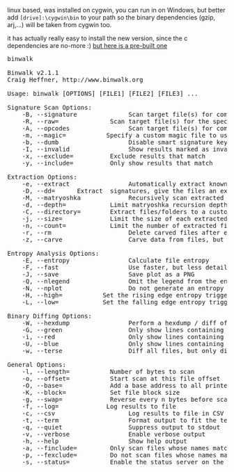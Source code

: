 linux based,
was installed on cygwin, 
you can run in on Windows, but better add <code>[drive]:\\cygwin\\bin</code> to your path
so the binary dependencies (gzip, arj,...) will be taken from cygwin too.

it has actually really easy to install the new version,
since the c dependencies are no-more :)
<a href="https://eladkarako.github.io/prebuilt-binwalk-binary/" target="_blank">but here is a pre-built one</a>

<pre>
binwalk

Binwalk v2.1.1
Craig Heffner, http://www.binwalk.org

Usage: binwalk [OPTIONS] [FILE1] [FILE2] [FILE3] ...

Signature Scan Options:
    -B, --signature              Scan target file(s) for common file signatures
    -R, --raw=<str>              Scan target file(s) for the specified sequence of bytes
    -A, --opcodes                Scan target file(s) for common executable opcode signatures
    -m, --magic=<file>           Specify a custom magic file to use
    -b, --dumb                   Disable smart signature keywords
    -I, --invalid                Show results marked as invalid
    -x, --exclude=<str>          Exclude results that match </str><str>
    -y, --include=</str><str>          Only show results that match </str><str>

Extraction Options:
    -e, --extract                Automatically extract known file types
    -D, --dd=<type:ext:cmd>      Extract <type> signatures, give the files an extension of <ext>, and execute <cmd>
    -M, --matryoshka             Recursively scan extracted files
    -d, --depth=<int>            Limit matryoshka recursion depth (default: 8 levels deep)
    -C, --directory=<str>        Extract files/folders to a custom directory (default: current working directory)
    -j, --size=<int>             Limit the size of each extracted file
    -n, --count=</int><int>            Limit the number of extracted files
    -r, --rm                     Delete carved files after extraction
    -z, --carve                  Carve data from files, but don't execute extraction utilities

Entropy Analysis Options:
    -E, --entropy                Calculate file entropy
    -F, --fast                   Use faster, but less detailed, entropy analysis
    -J, --save                   Save plot as a PNG
    -Q, --nlegend                Omit the legend from the entropy plot graph
    -N, --nplot                  Do not generate an entropy plot graph
    -H, --high=<float>           Set the rising edge entropy trigger threshold (default: 0.95)
    -L, --low=</float><float>            Set the falling edge entropy trigger threshold (default: 0.85)

Binary Diffing Options:
    -W, --hexdump                Perform a hexdump / diff of a file or files
    -G, --green                  Only show lines containing bytes that are the same among all files
    -i, --red                    Only show lines containing bytes that are different among all files
    -U, --blue                   Only show lines containing bytes that are different among some files
    -w, --terse                  Diff all files, but only display a hex dump of the first file

General Options:
    -l, --length=<int>           Number of bytes to scan
    -o, --offset=</int><int>           Start scan at this file offset
    -O, --base=</int><int>             Add a base address to all printed offsets
    -K, --block=</int><int>            Set file block size
    -g, --swap=</int><int>             Reverse every n bytes before scanning
    -f, --log=<file>             Log results to file
    -c, --csv                    Log results to file in CSV format
    -t, --term                   Format output to fit the terminal window
    -q, --quiet                  Suppress output to stdout
    -v, --verbose                Enable verbose output
    -h, --help                   Show help output
    -a, --finclude=<str>         Only scan files whose names match this regex
    -p, --fexclude=</str><str>         Do not scan files whose names match this regex
    -s, --status=<int>           Enable the status server on the specified port
</int></str></file></int></float></int></str></int></cmd></ext></type></type:ext:cmd></str></file></str></pre>